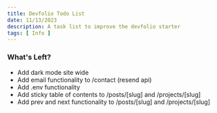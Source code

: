 ```yaml
---
title: Devfolio Todo List
date: 11/13/2023
description: A task list to improve the devfolio starter
tags: [ Info ]
---
```


### What's Left? 

- Add dark mode site wide
- Add email functionality to /contact (resend api)
- Add .env functionality
- Add sticky table of contents to /posts/[slug] and /projects/[slug]
- Add prev and next functionality to /posts/[slug] and /projects/[slug]
